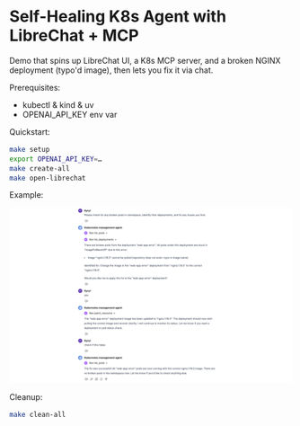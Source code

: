 # Self-Healing K8s Agent with LibreChat + MCP

Demo that spins up LibreChat UI, a K8s MCP server, and a broken NGINX deployment (typo'd image), then lets you fix it via chat.

Prerequisites:
- kubectl & kind & uv
- OPENAI_API_KEY env var

Quickstart:

```bash
make setup  
export OPENAI_API_KEY=…  
make create-all  
make open-librechat  
```


Example:

![Self-healing agent fixing typo](docs/3.png)


Cleanup:

```bash
make clean-all
```